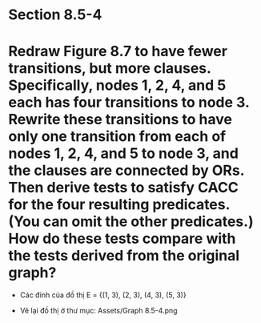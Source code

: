 # Section 8.5-4

# Redraw Figure 8.7 to have fewer transitions, but more clauses. Specifically, nodes 1, 2, 4, and 5 each has four transitions to node 3. Rewrite these transitions to have only one transition from each of nodes 1, 2, 4, and 5 to node 3, and the clauses are connected by ORs. Then derive tests to satisfy CACC for the four resulting predicates. (You can omit the other predicates.) How do these tests compare with the tests derived from the original graph?

- Các đỉnh của đồ thị E = {(1, 3), (2, 3), (4, 3), (5, 3)}

- Vẽ lại đồ thị ở thư mục: Assets/Graph 8.5-4.png